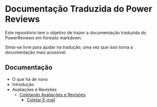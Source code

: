 # Documentação Traduzida do Power Reviews

Este repositório tem o objetivo de trazer a documentação traduzida do PowerReviews em formato markdown.

Sinta-se livre para ajudar na tradução, uma vez que isso torna a documentação mais acessível.

## Documentação

* O que há de novo
* Introdução
* Avaliações e Revisões
  * [Coletando Avaliações e Revisões](collect.md)
    * [Coletar E-mail](collect-email.md)